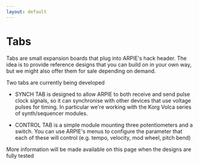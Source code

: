 ```yaml
---
layout: default
---
```


# Tabs

Tabs are small expansion boards that plug into ARPIE's hack header. The idea is to provide reference designs that you can build on in your own way, but we might also offer them for sale depending on demand.

Two tabs are currently being developed

* SYNCH TAB is designed to allow ARPIE to both receive and send pulse clock signals, so it can synchronise with other devices that use voltage pulses for timing. In particular we're working with the Korg Volca series of synth/sequencer modules.

* CONTROL TAB is a simple module mounting three potentiometers and a switch. You can use ARPIE's menus to configure the parameter that each of these will control (e.g. tempo, velocity, mod wheel, pitch bend)

More information will be made available on this page when the designs are fully tested


